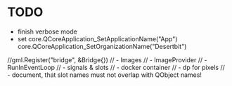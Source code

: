 # TODO
- finish verbose mode
- set core.QCoreApplication_SetApplicationName("App") core.QCoreApplication_SetOrganizationName("Desertbit")


//gml.Register("bridge", &Bridge{})
// - Images
// - ImageProvider
// - RunInEventLoop
// - signals & slots
// - docker container
// - dp for pixels
// - document, that slot names must not overlap with QObject names!